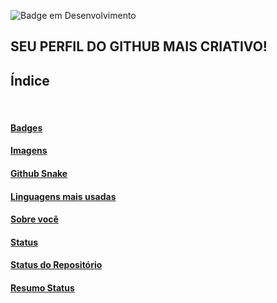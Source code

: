 ![Badge em Desenvolvimento](http://img.shields.io/static/v1?label=STATUS&message=EM%20DESENVOLVIMENTO&color=GREEN&style=for-the-badge)

## SEU PERFIL DO GITHUB MAIS CRIATIVO!


## Índice

<br>


#### [Badges](./badge.md)
#### [Imagens](./image.md)
#### [Github Snake](./snake.md)
#### [Linguagens mais usadas](./linguagensUsadas.md)
#### [Sobre você](./comeco.md)
#### [Status](./status.md)
#### [Status do Repositório](./statusRepositorio.md)
#### [Resumo Status](./status.md)

